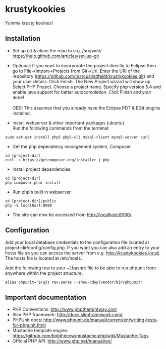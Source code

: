 krustykookies
=============

Yummy krusty kookies!

Installation
------------

*   Set up git & clone the repo to e.g. /srv/web/
    <br /><https://help.github.com/articles/set-up-git>

*   Optional: If you want to incorporate the project directly to Eclipse then go to File-&gt;Import-&gt;Projects from Git-&gt;Uri. Enter the URI of the repository (https://github.com/marcuslindfeldt/krustykookies.git) and your user details. Click Finish. The New Project wizard will show up. Select PHP Project. Choose a project name. Specify php version 5.4 and enable java support for better autocompletion. Click Finish and your done! <br /><br />
OBS! This assumes that you already have the Eclipse PDT & EGit plugins installed.

*   Install webserver & other important packages (ubuntu)<br />
    Run the following commands from the terminal:
```
sudo apt-get install php5 php5-cli mysql-client mysql-server curl
```

*   Get the php dependency management system, Composer 
```
cd [project-dir]
curl -s https://getcomposer.org/installer | php
```
*   Install project dependencies 
```
cd [project-dir]
php composer.phar install
```
*   Run php's built in webserver
```
cd [project-dir]/public
php -S localhost:8000
```
*   The site can now be accessed from <http://localhost:8000/>

Configuration
-------------
Add your local database credentials to the configuration file located at project-dir/config/config.php. If you want you can also add an entry to your hosts file so you can access the server from e.g. <http://krustykookies.local/>. The hosts file is located at /etc/hosts.

Add the following row to your ~/.bashrc file to be able to run phpunit from anywhere within the project structure.

```
alias phpunit='$(git rev-parse --show-cdup)vendor/bin/phpunit'
```

Important documentation
-----------------------

*   PHP Conventions: <http://www.phptherightway.com>
*   Slim PHP framework: <http://docs.slimframework.com/>
*   PHPUnit docs: <http://www.phpunit.de/manual/current/en/writing-tests-for-phpunit.html>
*   Mustache template engine: <https://github.com/bobthecow/mustache.php/wiki/Mustache-Tags>
*   Official PHP API: <http://www.php.net/manual/en/>
